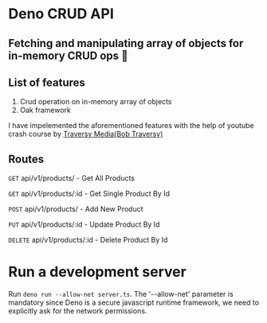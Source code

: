 
# Deno CRUD API
## Fetching and manipulating array of objects for in-memory CRUD ops 🦕


## List of features

1. Crud operation on in-memory array of objects
2. Oak framework

I have impelemented the aforementioned features with the help of youtube crash course by [ Traversy Media(Bob Traversy)](https://www.youtube.com/watch?v=NHHhiqwcfRM)

## Routes
`GET` api/v1/products/ -  Get All Products 

`GET` api/v1/products/:id - Get Single Product By Id

`POST` api/v1/products/ - Add New Product

`PUT` api/v1/products/:id - Update Product By Id

`DELETE` api/v1/products/:id  - Delete Product By Id


# Run a development server
Run `deno run --allow-net server.ts`. The '--allow-net' parameter is mandatory since Deno is a secure javascript runtime 
framework, we need to explicitly ask for the network permissions.
